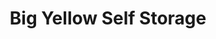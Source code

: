 ---
title: "Big Yellow Self Storage"
url: /bristol/big-yellow-self-storage-winterstoke-road/
shop: storage rental
---